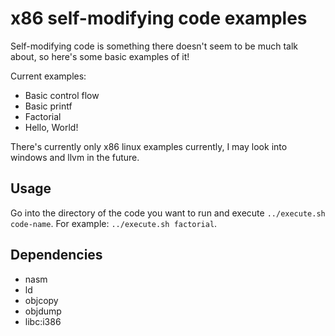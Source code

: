 # x86 self-modifying code examples

Self-modifying code is something there doesn't seem to be much talk about, so here's some basic examples of it!

Current examples:
 - Basic control flow
 - Basic printf
 - Factorial
 - Hello, World!

There's currently only x86 linux examples currently, I may look into windows and llvm in the future.

## Usage

Go into the directory of the code you want to run and execute `../execute.sh code-name`. For example: `../execute.sh factorial`.

## Dependencies

 - nasm
 - ld
 - objcopy
 - objdump
 - libc:i386
